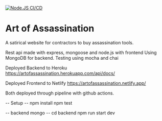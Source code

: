 [![Node.JS CI/CD](https://github.com/BenjaminKing1337/fullstack_project-ArtOfAssassination/actions/workflows/main.yml/badge.svg)](https://github.com/BenjaminKing1337/fullstack_project-ArtOfAssassination/actions/workflows/main.yml)

# Art of Assassination

A satirical website for contractors to buy assassination tools.

Rest api made with express, mongoose and node.js with frontend
Using MongoDB for backend.
Testing using mocha and chai

Deployed Backend to Heroku
https://artofassassination.herokuapp.com/api/docs/

Deployed Frontend to Netlify
https://artofassassination.netlify.app/

Both deployed through pipeline with github actions.




-- Setup --
npm install
npm test

-- backend mongo --
cd backend
npm run start dev
